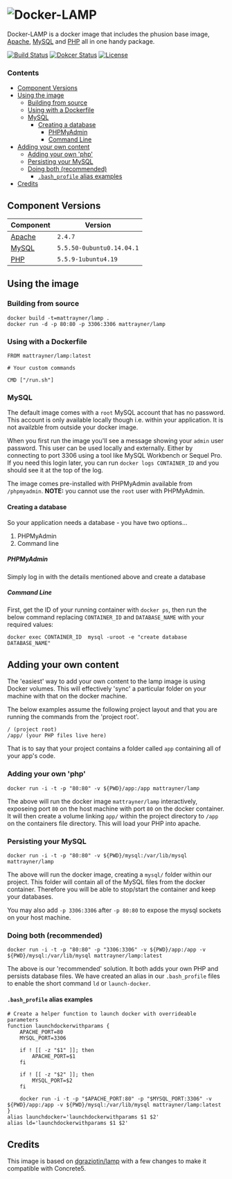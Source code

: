 # ![Docker-LAMP][logo]
Docker-LAMP is a docker image that includes the phusion base image, [Apache][apache], [MySQL][mysql] and [PHP][php] all in one handy package.

[![Build Status][shield-build-status]][info-build-status]
[![Dokcer Status][shield-quay]][info-quay]
[![License][shield-license]][info-license]


### Contents
<!-- START doctoc generated TOC please keep comment here to allow auto update -->
<!-- DON'T EDIT THIS SECTION, INSTEAD RE-RUN doctoc TO UPDATE -->


- [Component Versions](#component-versions)
- [Using the image](#using-the-image)
  - [Building from source](#building-from-source)
  - [Using with a Dockerfile](#using-with-a-dockerfile)
  - [MySQL](#mysql)
    - [Creating a database](#creating-a-database)
      - [PHPMyAdmin](#phpmyadmin)
      - [Command Line](#command-line)
- [Adding your own content](#adding-your-own-content)
  - [Adding your own 'php'](#adding-your-own-php)
  - [Persisting your MySQL](#persisting-your-mysql)
  - [Doing both (recommended)](#doing-both-recommended)
    - [`.bash_profile` alias examples](#bash_profile-alias-examples)
- [Credits](#credits)

<!-- END doctoc generated TOC please keep comment here to allow auto update -->


## Component Versions
Component | Version
---|---
[Apache][apache] | `2.4.7`
[MySQL][mysql] | `5.5.50-0ubuntu0.14.04.1`
[PHP][php] | `5.5.9-1ubuntu4.19`


## Using the image
### Building from source
```
docker build -t=mattrayner/lamp .
docker run -d -p 80:80 -p 3306:3306 mattrayner/lamp
```

### Using with a Dockerfile
```
FROM mattrayner/lamp:latest

# Your custom commands

CMD ["/run.sh"]
```

### MySQL
The default image comes with a `root` MySQL account that has no password. This account is only available locally though i.e. within your application. It is not availzble from outside your docker image.

When you first run the image you'll see a message showing your `admin` user password. This user can be used locally and externally. Either by connecting to port 3306 using a tool like MySQL Workbench or Sequel Pro. If you need this login later, you can run `docker logs CONTAINER_ID` and you should see it at the top of the log.

The image comes pre-installed with PHPMyAdmin available from `/phpmyadmin`. **NOTE:** you cannot use the `root` user with PHPMyAdmin. 

#### Creating a database
So your application needs a database - you have two options...
1. PHPMyAdmin
2. Command line

##### PHPMyAdmin
Simply log in with the details mentioned above and create a database

##### Command Line
First, get the ID of your running container with `docker ps`, then run the below command replacing `CONTAINER_ID` and `DATABASE_NAME` with your required values:

```
docker exec CONTAINER_ID  mysql -uroot -e "create database DATABASE_NAME"
```


## Adding your own content
The 'easiest' way to add your own content to the lamp image is using Docker volumes. This will effectively 'sync' a particular folder on your machine with that on the docker machine.

The below examples assume the following project layout and that you are running the commands from the 'project root'.

```
/ (project root)
/app/ (your PHP files live here)
```

That is to say that your project contains a folder called `app` containing all of your app's code.

### Adding your own 'php'
```
docker run -i -t -p "80:80" -v ${PWD}/app:/app mattrayner/lamp
```

The above will run the docker image `mattrayner/lamp` interactively, exposeing port `80` on the host machine with port `80` on the docker container. It will then create a volume linking `app/` within the project directory to `/app` on the containers file directory. This will load your PHP into apache.

### Persisting your MySQL
```
docker run -i -t -p "80:80" -v ${PWD}/mysql:/var/lib/mysql mattrayner/lamp
```

The above will run the docker image, creating a `mysql/` folder within our project. This folder will contain all of the MySQL files from the docker container. Therefore you will be able to stop/start the container and keep your databases.

You may also add `-p 3306:3306` after `-p 80:80` to expose the mysql sockets on your host machine.

### Doing both (recommended)
```
docker run -i -t -p "80:80" -p "3306:3306" -v ${PWD}/app:/app -v ${PWD}/mysql:/var/lib/mysql mattrayner/lamp:latest
```

The above is our 'recommended' solution. It both adds your own PHP and persists database files. We have created an alias in our `.bash_profile` files to enable the short command `ld` or `launch-docker`.

#### `.bash_profile` alias examples
```
# Create a helper function to launch docker with overrideable parameters
function launchdockerwithparams {
    APACHE_PORT=80
    MYSQL_PORT=3306
    
    if ! [[ -z "$1" ]]; then
        APACHE_PORT=$1
    fi
    
    if ! [[ -z "$2" ]]; then
        MYSQL_PORT=$2
    fi

    docker run -i -t -p "$APACHE_PORT:80" -p "$MYSQL_PORT:3306" -v ${PWD}/app:/app -v ${PWD}/mysql:/var/lib/mysql mattrayner/lamp:latest
}
alias launchdocker='launchdockerwithparams $1 $2'
alias ld='launchdockerwithparams $1 $2'
```


## Credits
This image is based on [dgraziotin/lamp][dgraziotin-lamp] with a few changes to make it compatible with Concrete5.


[logo]: https://cdn.rawgit.com/mattrayner/docker-lamp/831976c022782e592b7e2758464b2a9efe3da042/docs/logo.svg

[apache]: http://www.apache.org/
[mysql]: https://www.mysql.com/
[php]: http://php.net/

[info-build-status]: https://circleci.com/gh/mattrayner/docker-lamp
[info-quay]: https://quay.io/repository/mattrayner/docker-lamp
[info-license]: LICENSE

[shield-build-status]: https://img.shields.io/circleci/project/mattrayner/docker-lamp.svg
[shield-quay]: https://quay.io/repository/mattrayner/docker-lamp/status
[shield-license]: https://img.shields.io/badge/license-MIT-blue.svg

[dgraziotin-lamp]: https://github.com/dgraziotin/osx-docker-lamp
